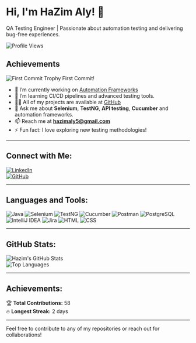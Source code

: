 # Hi, I'm HaZim Aly! 👋

QA Testing Engineer | Passionate about automation testing and delivering bug-free experiences.

![Profile Views](https://komarev.com/ghpvc/?username=HaZim-Ali&style=flat-square)
## Achievements

![First Commit Trophy](path/to/first-commit-trophy.png) First Commit!

- 🔭 I’m currently working on [Automation Frameworks](https://github.com/HaZim-Ali?tab=repositories)
- 🌱 I’m learning CI/CD pipelines and advanced testing tools.
- 👨‍💻 All of my projects are available at [GitHub](https://github.com/HaZim-Ali)
- 💬 Ask me about **Selenium**, **TestNG**, **API testing**, **Cucumber** and automation frameworks.
- 📫 Reach me at **hazimaly5@gmail.com**
- ⚡ Fun fact: I love exploring new testing methodologies!


---

## Connect with Me:

[![LinkedIn](https://img.shields.io/badge/LinkedIn-Connect-blue?style=flat-square&logo=linkedin)](https://www.linkedin.com/in/hazim-aly-161476325)  
[![GitHub](https://img.shields.io/badge/GitHub-Follow-black?style=flat-square&logo=github)](https://github.com/HaZim-Ali)

---

## Languages and Tools:
![Java](https://img.shields.io/badge/Java-ED8B00?style=for-the-badge&logo=java&logoColor=white)
![Selenium](https://img.shields.io/badge/Selenium-43B02A?style=for-the-badge&logo=selenium&logoColor=white)
![TestNG](https://img.shields.io/badge/TestNG-FF6C37?style=for-the-badge&logo=testng&logoColor=white)
![Cucumber](https://img.shields.io/badge/Cucumber-23D96C?style=for-the-badge&logo=cucumber&logoColor=white)
![Postman](https://img.shields.io/badge/Postman-FF6C37?style=for-the-badge&logo=postman&logoColor=white)
![PostgreSQL](https://img.shields.io/badge/PostgreSQL-336791?style=for-the-badge&logo=postgresql&logoColor=white)
![IntelliJ IDEA](https://img.shields.io/badge/IntelliJ%20IDEA-000000?style=for-the-badge&logo=intellij-idea&logoColor=white)
![Jira](https://img.shields.io/badge/Jira-0052CC?style=for-the-badge&logo=jira&logoColor=white)
![HTML](https://img.shields.io/badge/HTML-E34F26?style=for-the-badge&logo=html5&logoColor=white)
![CSS](https://img.shields.io/badge/CSS-1572B6?style=for-the-badge&logo=css3&logoColor=white)


---

## GitHub Stats:

![Hazim's GitHub Stats](https://github-readme-stats.vercel.app/api?username=HaZim-Ali&show_icons=true&theme=radical)  
![Top Languages](https://github-readme-stats.vercel.app/api/top-langs/?username=HaZim-Ali&layout=compact&theme=radical)

---

## Achievements:

🏆 **Total Contributions:** 58  
🔥 **Longest Streak:** 2 days  

---

Feel free to contribute to any of my repositories or reach out for collaborations!
